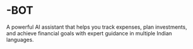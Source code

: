 # -BOT
A powerful AI assistant that helps you track expenses, plan investments, and achieve financial goals with expert guidance in multiple Indian languages.
